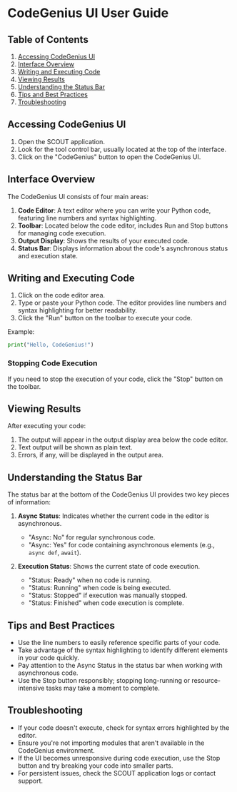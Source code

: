 # CodeGenius UI User Guide

## Table of Contents

1. [Accessing CodeGenius UI](#accessing-codegenius-ui)
2. [Interface Overview](#interface-overview)
3. [Writing and Executing Code](#writing-and-executing-code)
4. [Viewing Results](#viewing-results)
5. [Understanding the Status Bar](#understanding-the-status-bar)
6. [Tips and Best Practices](#tips-and-best-practices)
7. [Troubleshooting](#troubleshooting)

## Accessing CodeGenius UI

1. Open the SCOUT application.
2. Look for the tool control bar, usually located at the top of the interface.
3. Click on the "CodeGenius" button to open the CodeGenius UI.

## Interface Overview

The CodeGenius UI consists of four main areas:

1. **Code Editor**: A text editor where you can write your Python code, featuring line numbers and syntax highlighting.
2. **Toolbar**: Located below the code editor, includes Run and Stop buttons for managing code execution.
3. **Output Display**: Shows the results of your executed code.
4. **Status Bar**: Displays information about the code's asynchronous status and execution state.

## Writing and Executing Code

1. Click on the code editor area.
2. Type or paste your Python code. The editor provides line numbers and syntax highlighting for better readability.
3. Click the "Run" button on the toolbar to execute your code.

Example:

```python
print("Hello, CodeGenius!")
```

### Stopping Code Execution

If you need to stop the execution of your code, click the "Stop" button on the toolbar.

## Viewing Results

After executing your code:

1. The output will appear in the output display area below the code editor.
2. Text output will be shown as plain text.
3. Errors, if any, will be displayed in the output area.

## Understanding the Status Bar

The status bar at the bottom of the CodeGenius UI provides two key pieces of information:

1. **Async Status**: Indicates whether the current code in the editor is asynchronous.
   - "Async: No" for regular synchronous code.
   - "Async: Yes" for code containing asynchronous elements (e.g., `async def`, `await`).

2. **Execution Status**: Shows the current state of code execution.
   - "Status: Ready" when no code is running.
   - "Status: Running" when code is being executed.
   - "Status: Stopped" if execution was manually stopped.
   - "Status: Finished" when code execution is complete.

## Tips and Best Practices

- Use the line numbers to easily reference specific parts of your code.
- Take advantage of the syntax highlighting to identify different elements in your code quickly.
- Pay attention to the Async Status in the status bar when working with asynchronous code.
- Use the Stop button responsibly; stopping long-running or resource-intensive tasks may take a moment to complete.

## Troubleshooting

- If your code doesn't execute, check for syntax errors highlighted by the editor.
- Ensure you're not importing modules that aren't available in the CodeGenius environment.
- If the UI becomes unresponsive during code execution, use the Stop button and try breaking your code into smaller parts.
- For persistent issues, check the SCOUT application logs or contact support.